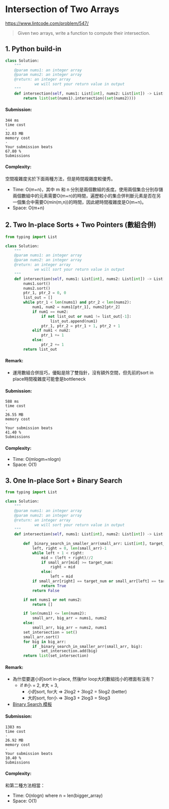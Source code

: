 # Intersection of Two Arrays
https://www.lintcode.com/problem/547/
>Given two arrays, write a function to compute their intersection.
## 1. Python build-in

```python
class Solution:
    """
    @param nums1: an integer array
    @param nums2: an integer array
    @return: an integer array
             we will sort your return value in output
    """
    def intersection(self, nums1: List[int], nums2: List[int]) -> List[int]:
        return list(set(nums1).intersection((set(nums2))))
```
#### Submission:
```
344 ms
time cost
·
32.03 MB
memory cost
·
Your submission beats
67.80 %
Submissions
```
#### Complexity:
空間複雜度劣於下面兩種方法，但是時間複雜度較優秀。
- Time: O(m+n)，其中 m 和 n 分別是兩個數組的長度。使用兩個集合分別存儲兩個數組中的元素需要O(m+n)的時間，遍歷較小的集合併判斷元素是否在另一個集合中需要O(min(m,n))的時間，因此總時間複雜度是O(m+n)。
- Space: O(m+n)

## 2. Two In-place Sorts + Two Pointers (數組合併)

```python
from typing import List

class Solution:
    """
    @param nums1: an integer array
    @param nums2: an integer array
    @return: an integer array
             we will sort your return value in output
    """
    def intersection(self, nums1: List[int], nums2: List[int]) -> List[int]:
        nums1.sort()
        nums2.sort()
        ptr_1, ptr_2 = 0, 0
        list_out = []
        while ptr_1 < len(nums1) and ptr_2 < len(nums2):
            num1, num2 = nums1[ptr_1], nums2[ptr_2]
            if num1 == num2:
                if not list_out or num1 != list_out[-1]:
                    list_out.append(num1)
                ptr_1, ptr_2 = ptr_1 + 1, ptr_2 + 1
            elif num1 < num2:
                ptr_1 += 1
            else:
                ptr_2 += 1
        return list_out
```
#### Remark:
- 運用數組合併技巧，優點是除了雙指針，沒有額外空間，但先前的sort in place時間複雜度可能會是bottleneck
#### Submission:
```
588 ms
time cost
·
26.55 MB
memory cost
·
Your submission beats
41.40 %
Submissions
```
#### Complexity:
- Time: O(mlogm+nlogn)
- Space: O(1)

## 3. One In-place Sort + Binary Search

```python
from typing import List

class Solution:
    """
    @param nums1: an integer array
    @param nums2: an integer array
    @return: an integer array
             we will sort your return value in output
    """
    def intersection(self, nums1: List[int], nums2: List[int]) -> List[int]:
        
        def _binary_search_in_smaller_arr(small_arr: List[int], target_num: int) -> bool:
            left, right = 0, len(small_arr)-1
            while left + 1 < right:
                mid = (left + right)//2
                if small_arr[mid] >= target_num:
                    right = mid
                else:
                    left = mid
            if small_arr[right] == target_num or small_arr[left] == target_num:
                return True
            return False

        if not nums1 or not nums2:
            return []

        if len(nums1) <= len(nums2):
            small_arr, big_arr = nums1, nums2
        else:
            small_arr, big_arr = nums2, nums1
        set_intersection = set()
        small_arr.sort()
        for big in big_arr:
            if _binary_search_in_smaller_arr(small_arr, big):
                set_intersection.add(big)
        return list(set_intersection)
```
#### Remark:
- 為什麼要選小的sort in-place, 然後for loop大的數組找小的裡面有沒有？
    - if #小 = 2, #大 = 3,
        - 小的sort, for大 => 2log2 + 3log2 = 5log2 (better)
        - 大的sort, for小 => 3log3 + 2log3 = 5log3
- [Binary Search 模板](https://github.com/chkao831/Algo_learning_notes/blob/main/BinarySearch/LintCode_457_Classical-Binary-Search.md)

#### Submission:
```
1383 ms
time cost
·
26.92 MB
memory cost
·
Your submission beats
10.40 %
Submissions
```
#### Complexity:
和第二種方法相當：
- Time: O(nlogn) where n = len(bigger_array)
- Space: O(1)
